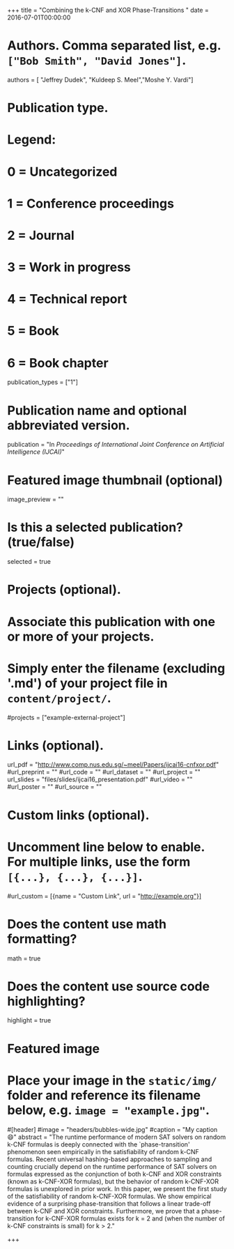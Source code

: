 +++
title = "Combining the k-CNF and XOR Phase-Transitions "
date = 2016-07-01T00:00:00

# Authors. Comma separated list, e.g. `["Bob Smith", "David Jones"]`.
authors = [ "Jeffrey Dudek", "Kuldeep S. Meel","Moshe Y. Vardi"]

# Publication type.
# Legend:
# 0 = Uncategorized
# 1 = Conference proceedings
# 2 = Journal
# 3 = Work in progress
# 4 = Technical report
# 5 = Book
# 6 = Book chapter
publication_types = ["1"]

# Publication name and optional abbreviated version.
publication = "In *Proceedings of International Joint Conference on Artificial Intelligence (IJCAI)*"


# Featured image thumbnail (optional)
image_preview = ""

# Is this a selected publication? (true/false)
selected = true

# Projects (optional).
#   Associate this publication with one or more of your projects.
#   Simply enter the filename (excluding '.md') of your project file in `content/project/`.
#projects = ["example-external-project"]


# Links (optional).
url_pdf = "http://www.comp.nus.edu.sg/~meel/Papers/ijcai16-cnfxor.pdf"
#url_preprint = ""
#url_code = ""
#url_dataset = ""
#url_project = ""
url_slides = "files/slides/ijcai16_presentation.pdf"
#url_video = ""
#url_poster = ""
#url_source = ""

# Custom links (optional).
#   Uncomment line below to enable. For multiple links, use the form `[{...}, {...}, {...}]`.
#url_custom = [{name = "Custom Link", url = "http://example.org"}]

# Does the content use math formatting?
math = true

# Does the content use source code highlighting?
highlight = true

# Featured image
# Place your image in the `static/img/` folder and reference its filename below, e.g. `image = "example.jpg"`.
#[header]
#image = "headers/bubbles-wide.jpg"
#caption = "My caption :smile:"
abstract = "The runtime performance of modern SAT solvers on random k-CNF formulas is deeply connected with the `phase-transition' phenomenon seen empirically in the satisfiability of random k-CNF formulas. Recent universal hashing-based approaches to sampling and counting crucially depend on the runtime performance of SAT solvers on formulas expressed as the conjunction of both k-CNF and XOR constraints (known as k-CNF-XOR formulas), but the behavior of random k-CNF-XOR formulas is unexplored in prior work. In this paper, we present the first study of the satisfiability of random k-CNF-XOR formulas. We show empirical evidence of a surprising phase-transition that follows a linear trade-off between k-CNF and XOR constraints. Furthermore, we prove that a phase-transition for k-CNF-XOR formulas exists for k = 2 and (when the number of k-CNF constraints is small) for k > 2."

+++
